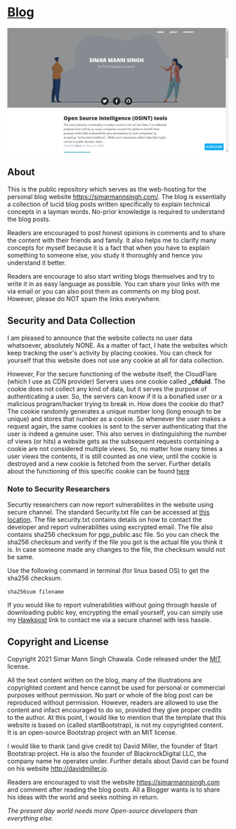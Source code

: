 # [Blog](https://simarmannsingh.com/)

![Blog Preview](https://github.com/simarmannsingh/personalblog/blob/gh-pages/preview.png "Preview generated as on 4th May 2020")

## About

This is the public repository which serves as the web-hosting for the personal blog website 
<https://simarmannsingh.com/>. The blog is essentially a collection of lucid blog posts written
specifically to explain technical concepts in a layman words. No-prior knowledge is required to understand the blog posts.

Readers are encouraged to post honest opinions in comments and to share the content with their friends and family. It also helps me to clarify many concepts for myself because it is a fact that when you have to explain something to someone else, you study it thoroughly and hence you understand it better.

Readers are encourage to also start writing blogs themselves and try to write it in as easy language as possible. You can share your links with me via email or you can also post them as comments on my blog post. However, please do NOT spam the links everywhere.


## Security and Data Collection
I am pleased to announce that the website collects no user data whatsoever, absolutely NONE. As a matter of fact, I hate the websites which keep tracking the user's activity by placing cookies. You can check for yourself that this website does not use any cookie at all for data collection.

However, For the secure functioning of the website itself, the CloudFlare (which I use as CDN provider) Servers uses one cookie called **_cfduid**. The cookie does not collect any kind of data, but it serves the purpose of authenticating a user. So, the servers can know if it is a bonafied user or a malicious program/hacker trying to break in. How does the cookie do that? The cookie randomly generates a unique number long (long enough to be unique) and stores that number as a cookie. So whenever the user makes a request again, the same cookies is sent to the server authenticating that the user is indeed a genuine user. This also serves in distinguishing the number of views (or hits) a website gets as the subsequent requests containing a cookie are not considered multiple views. So, no matter how many times a user views the contents, it is still counted as one view, until the cookie is destroyed and a new cookie is fetched from the server.
Further details about the functioning of this specific cookie can be found [here](https://support.cloudflare.com/hc/en-us/articles/200170156-Understanding-the-Cloudflare-Cookies#12345682)

### Note to Security Researchers 
Securtiy researchers can now report vulnerabilites in the website using secure channel. The standard Security.txt file can be accessed at [this location](https://simarmannsingh.com/.well-known/security.txt). The file security.txt contains details on how to contact the developer and report vulnerabilites using excrypted email. The file also contains sha256 checksum for pgp_public.asc file. So you can check the sha256 checksum and verify if the file you got is the actual file you think it is. In case someone made any changes to the file, the checksum would not be same.

Use the following command in terminal (for linux based OS) to get the sha256 checksum.

    sha256sum filename

If you would like to report vulnerabilities without going through hassle of downloading public key, encrypting the email yourself, you can simply use my [Hawkpost](https://hawkpost.co/box/fcfb631e-d2b4-4805-a9d4-5ceb9a2ce8b4) link to contact me via a secure channel with less hassle.

## Copyright and License

Copyright 2021 Simar Mann Singh Chawala. Code released under the [MIT](https://github.com/simarmannsingh/personalblog/blob/gh-pages/LICENSE) license.

All the text content written on the blog, many of the illustrations are copyrighted content and hence cannot be used for personal or commercial purposes without permission. No part or whole of the blog post can be reproduced without permission. However, readers are allowed to use the content and infact encouraged to do so, provided they give proper credits to the author. At this point, I would like to mention that the template that this website is based on (called startBootstrap), is not my copyrighted content. It is an open-source Bootstrap project with an MIT license.

I would like to thank (and give credit to) David Miller, the founder of Start Bootstrap project. He is also the founder of BlackrockDigital LLC, the company name he operates under. Further details about David can be found on his website http://davidmiller.io.

Readers are encouraged to visit the website <https://simarmannsingh.com> and comment after reading the blog posts. All a Blogger wants is to share his ideas with the world and seeks nothing in return.

*The present day world needs more Open-source developers than everything else.*
